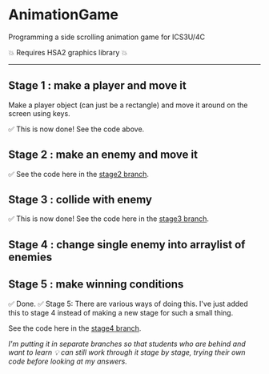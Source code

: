 # AnimationGame
Programming a side scrolling animation game for ICS3U/4C

:boom: Requires HSA2 graphics library :boom: 

----
## Stage 1 : make a player and move it

Make a player object (can just be a rectangle) and move it around on the screen using keys.

:white_check_mark: This is now done! See the code above.

## Stage 2 : make an enemy and move it

:white_check_mark: See the code here in the [stage2 branch](https://github.com/salamander2/AnimationGame/tree/Stage2). 

## Stage 3 : collide with enemy

:white_check_mark: This is now done!
See the code here in the [stage3 branch](https://github.com/salamander2/AnimationGame/tree/Stage3). 

## Stage 4 : change single enemy into arraylist of enemies
## Stage 5 : make winning conditions

:white_check_mark: Done. 
:white_check_mark: Stage 5: There are various ways of doing this. I've just added this to stage 4 instead of making a new stage for such a small thing.

See the code here in the [stage4 branch](https://github.com/salamander2/AnimationGame/tree/Stage4). 

_I'm putting it in separate branches so that students who are behind and want to learn :bulb: can still work through it stage by stage, 
trying their own code before looking at my answers._
